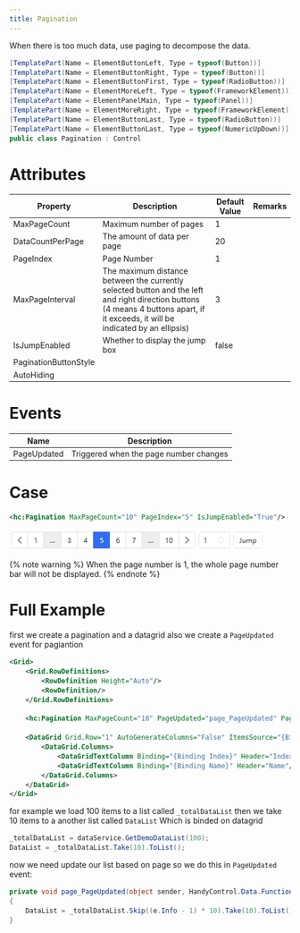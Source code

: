 ```yaml
---
title: Pagination
---
```


When there is too much data, use paging to decompose the data.

```cs
[TemplatePart(Name = ElementButtonLeft, Type = typeof(Button))]
[TemplatePart(Name = ElementButtonRight, Type = typeof(Button))]
[TemplatePart(Name = ElementButtonFirst, Type = typeof(RadioButton))]
[TemplatePart(Name = ElementMoreLeft, Type = typeof(FrameworkElement))]
[TemplatePart(Name = ElementPanelMain, Type = typeof(Panel))]
[TemplatePart(Name = ElementMoreRight, Type = typeof(FrameworkElement))]
[TemplatePart(Name = ElementButtonLast, Type = typeof(RadioButton))]
[TemplatePart(Name = ElementButtonLast, Type = typeof(NumericUpDown))]
public class Pagination : Control
```

# Attributes
|Property|Description|Default Value|Remarks|
|-|-|-|-|
|MaxPageCount|Maximum number of pages|1||
|DataCountPerPage|The amount of data per page|20||
|PageIndex|Page Number|1||
|MaxPageInterval|The maximum distance between the currently selected button and the left and right direction buttons (4 means 4 buttons apart, if it exceeds, it will be indicated by an ellipsis)|3||
|IsJumpEnabled|Whether to display the jump box|false||
|PaginationButtonStyle||||
|AutoHiding|||||


# Events
|Name|Description|
|-|-|
| PageUpdated | Triggered when the page number changes |

# Case

```xml
<hc:Pagination MaxPageCount="10" PageIndex="5" IsJumpEnabled="True"/>
```

![Pagination](https://raw.githubusercontent.com/HandyOrg/HandyOrgResource/master/HandyControl/Doc/extend_controls/Pagination.png)

{% note warning %}
When the page number is 1, the whole page number bar will not be displayed.
{% endnote %}

# Full Example

first we create a pagination and a datagrid also we create a `PageUpdated` event for pagiantion
``` xml
<Grid>
    <Grid.RowDefinitions>
        <RowDefinition Height="Auto"/>
        <RowDefinition/>
    </Grid.RowDefinitions>
    
    <hc:Pagination MaxPageCount="10" PageUpdated="page_PageUpdated" PageIndex="1"/>

    <DataGrid Grid.Row="1" AutoGenerateColumns="False" ItemsSource="{Binding DataList}">
        <DataGrid.Columns>
            <DataGridTextColumn Binding="{Binding Index}" Header="Index"/>
            <DataGridTextColumn Binding="{Binding Name}" Header="Name"/>           
        </DataGrid.Columns>
    </DataGrid>
</Grid>
```
for example we load 100 items to a list called `_totalDataList` then we take 10 items to a another list called `DataList` Which is binded on datagrid

``` CS
_totalDataList = dataService.GetDemoDataList(100);
DataList = _totalDataList.Take(10).ToList();
```
now we need update our list based on page so we do this in `PageUpdated` event:

``` CS     
private void page_PageUpdated(object sender, HandyControl.Data.FunctionEventArgs<int> e)
{
    DataList = _totalDataList.Skip((e.Info - 1) * 10).Take(10).ToList();
}
```

